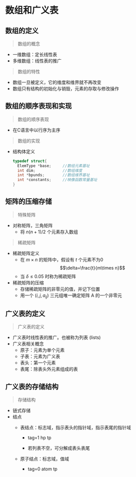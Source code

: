 <link rel=stylesheet href=style.css>

# **数组和广义表**

## **数组的定义**
> 数组的概念
- 一维数组：定长线性表
- 多维数组：线性表的推广
> 数组的特性
- 数组一旦被定义，它的维度和维界就不再改变
- 数组只有结构的初始化与销毁，元素的存取与修改操作

## **数组的顺序表现和实现**
> 数组的顺序表现
- 在C语言中以行序为主序
> 数组的实现
- 结构体定义
  ```c++
  typedef struct{
    ElemType *base;     //数组元素基址
    int dim;            //数组维度
    int *bpunds;        //数组维界基址
    int *constants;     //映像函数常量基址
  }
  ```

## **矩阵的压缩存储**
> 特殊矩阵
- 对称矩阵，三角矩阵
  - 将 $n(n+1)/2$ 个元素存入数组
> 稀疏矩阵
- 稀疏矩阵定义
  - 在 $m\times n$ 的矩阵中，假设有 $t$ 个元素不为0
    $$\delta=\frac{t}{m\times n}$$
  - 当 $\delta\leq0.05$ 时称为稀疏矩阵
- 稀疏矩阵的压缩
  - 存储稀疏矩阵的非零元的值，并记下位置
  - 用一个 $(i,j,a_{ij})$ 三元组唯一确定矩阵 A 的一个非零元

## **广义表的定义**
> 广义表的定义
- 广义表时线性表的推广。也被称为列表 (lists)
- 广义表相关概念
  - 原子：元素为单个元素
  - 子表：元素为广义表
  - 表头：第一个元素
  - 表尾：除表头外元素组成的表

## **广义表的存储结构**
> 存储结构
- 链式存储
- 结点
  - 表结点：标志域，指示表头的指针域，指示表尾的指针域

    - <span class=box>tag=1</span><span class=box> hp</span><span class=box> tp</span>
  
    - 若列表不空，可分解成表头表尾
  - 原子结点：标志域，值域

    - <span class=box>tag=0</span><span class=box> atom</span><span class=box> tp</span>